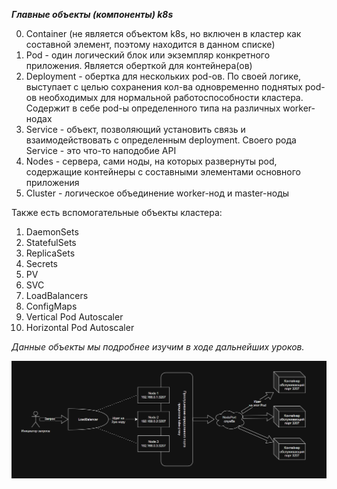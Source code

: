 ***Главные объекты (компоненты) k8s***  
  
0. Container (не является объектом k8s, но включен в кластер как составной элемент, поэтому находится в данном списке)  
1. Pod - один логический блок или экземпляр конкретного приложения. Является оберткой для контейнера(ов)  
2. Deployment - обертка для нескольких pod-ов. По своей логике, выступает с целью сохранения кол-ва одновременно поднятых pod-ов необходимых для нормальной работоспособности кластера. Содержит в себе pod-ы определенного типа на различных worker-нодах  
3. Service - объект, позволяющий установить связь и взаимодействовать с определенным deployment. Своего рода Service - это что-то наподобие API
4. Nodes - сервера, сами ноды, на которых развернуты pod, содержащие контейнеры с составными элементами основного приложения  
5. Cluster - логическое объединение worker-нод и master-ноды
  
Также есть вспомогательные объекты кластера:  
1. DaemonSets  
2. StatefulSets  
3. ReplicaSets  
4. Secrets  
5. PV  
6. SVC  
7. LoadBalancers  
8. ConfigMaps  
9. Vertical Pod Autoscaler  
10. Horizontal Pod Autoscaler  
  
*Данные объекты мы подробнее изучим в ходе дальнейших уроков.*  
  
![Логическая схема объектов кластера](./scheme.png)  